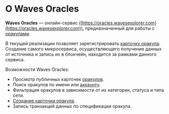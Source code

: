 # О Waves Oracles

**Waves Oracles** — онлайн-сервис ([https://oracles.wavesexplorer.com](https://oracles.wavesexplorer.com)), предназначенный для работы с [оракулами](/ru/blockchain/oracle).

В текущей реализации позволяет зарегистрировать [карточку оракула](/ru/ecosystem/waves-oracles/oracle-card). Создание самого микросервиса, осуществляющего получение данных от источника и запись их в блокчейн, находится за рамками данного сервиса.

Возможности Waves Oracles:

- Просмотр публичных карточек [оракулов](/ru/blockchain/oracle).
- Поиск оракулов по имени или [аккаунту](/ru/blockchain/account/).
- Фильтрация оракулов в зависимости от их категории, статуса и типа сети.
- [Создание карточки оракула](/ru/ecosystem/waves-oracles/create-an-oracle-card-with-waves-oracle).
- Запись транзакций данных по спецификации оракула.
